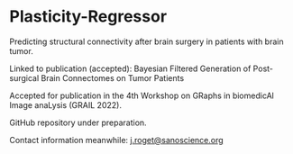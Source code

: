 # Plasticity-Regressor

Predicting structural connectivity after brain surgery in patients with brain tumor. 

Linked to publication (accepted): Bayesian Filtered Generation of Post-surgical Brain Connectomes on Tumor Patients

Accepted for publication in the 4th Workshop on GRaphs in biomedicAl Image anaLysis (GRAIL 2022).

GitHub repository under preparation. 

Contact information meanwhile: j.roget@sanoscience.org
